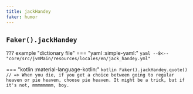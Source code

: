 ```yaml
---
title: jackHandey
faker: humor
---
```


## `Faker().jackHandey`

??? example "dictionary file"
    === "yaml :simple-yaml:"
        ```yaml
        --8<-- "core/src/jvmMain/resources/locales/en/jack_handey.yml"
        ```

=== "kotlin :material-language-kotlin:"
    ```kotlin
    Faker().jackHandey.quote() // => When you die, if you get a choice between going to regular heaven or pie heaven, choose pie heaven. It might be a trick, but if it's not, mmmmmmmm, boy.
    ```
